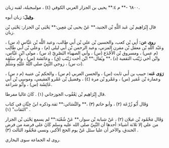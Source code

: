 ٦٨٠٠ -** م ٤:** يحيى بن الجزار العربي الكوفي (٤) ، مولىبجيلة، لقبه زبان.

**وقِيلَ:** زبان أبوه.

قال إِبْرَاهِيم بْن عَبد اللَّهِ بْن الجنيد،** عَنْ يحيى بْن مَعِين:** يَحْيَى بْن الجزار: يَحْيَى بْن زبان.

**روى عن:** أَبِي بْن كعب، والحسين بْن علي بْن أَبي طالب، وعبد اللَّه بْن عَبَّاس (د س) ، وعَبْد اللَّهِ بْن معقل بْن مقرن المزني، وعبد الرحمن بْن أَبي ليلى (م) ، وعلي بْن أَبي طَالِب (م عس) ، ومسروق بْن الأَجْدَع (س) ، وأبي الصهباء البَصْرِيّ (د س) ، مولى ابْن عَبَّاس، وابْن أخي زَيْنَب الثقفية (د) ،** ويُقال:** ابْن أخت زَيْنَب (ق) ، وعائشة (س) ، وأم سَلَمَة (ت س) ، زوجي النَّبِيّ صلى اللَّهُ عَلَيْهِ وسَلَّمَ.

**رَوَى عَنه:** حبيب بن أَبي ثابت (س) ، والحسن العربي (م س) ، والحكم بْن عتيبة (م د س) ، وعمارة بْن عُمَير (س) ، وعَمْرو بْن مرة (٤) ، وفضيل بْن عَمْرو الفقيمي، وموسى بْن أَبي عَائِشَة (س) ، وأَبُو شراعة.

قال إِبْرَاهِيم بْن يَعْقُوب الجوزجاني (١) . كَانَ غاليا مفرطا.

وَقَال أَبُو زُرْعَة (٢) ، وأبو حاتم (٣) ،** والنَّسَائي:** ثقة.وذكره ابنُ حِبَّان في كتاب "الثقات" (١) .

وَقَال مَحْمُود بْن غيلان (٢) ، عَنْ شبابة بْن سوار،** عَنْ شُعْبَة:** لم يسمع يَحْيَى بْن الجزار من علي إلا ثلاثة أشياء: أحدها أن النَّبِيّ صلى الله عليه وسلم كَانَ على فرضة من فرض الخندق، والآخر أن عليا سئل عَنْ يوم الحج الأكبر، ونسي مَحْمُود الثالث (٣) .

روى له الجماعة سوى البخاري.